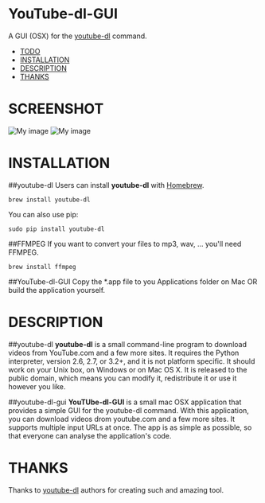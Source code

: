 # YouTube-dl-GUI
A GUI (OSX) for the [youtube-dl](https://github.com/rg3/youtube-dl) command.


- [TODO](#todo)
- [INSTALLATION](#installation)
- [DESCRIPTION](#description)
- [THANKS](#thanks)

# SCREENSHOT

![My image](https://raw.githubusercontent.com/Kevin-De-Koninck/YouTube-dl-GUI/Develop/App.png)
![My image](https://raw.githubusercontent.com/Kevin-De-Koninck/YouTube-dl-GUI/Develop/Dock.png)

# INSTALLATION

##youtube-dl
Users can install **youtube-dl** with [Homebrew](http://brew.sh/).

    brew install youtube-dl

You can also use pip:

    sudo pip install youtube-dl

##FFMPEG
If you want to convert your files to mp3, wav, ... you'll need FFMPEG.

    brew install ffmpeg

##YouTube-dl-GUI
Copy the *.app file to you Applications folder on Mac OR build the application yourself.

# DESCRIPTION
##youtube-dl
**youtube-dl** is a small command-line program to download videos from
YouTube.com and a few more sites. It requires the Python interpreter, version
2.6, 2.7, or 3.2+, and it is not platform specific. It should work on
your Unix box, on Windows or on Mac OS X. It is released to the public domain,
which means you can modify it, redistribute it or use it however you like.

##youtube-dl-gui
**YouTUbe-dl-GUI** is a small mac OSX application that provides a simple GUI
for the youtube-dl command. With this application, you can download videos drom
youtube.com and a few more sites. It supports multiple input URLs at once.
The app is as simple as possible, so that everyone can analyse the application's
code.

# THANKS

Thanks to [youtube-dl](https://github.com/rg3/youtube-dl) authors for creating such and amazing tool.
